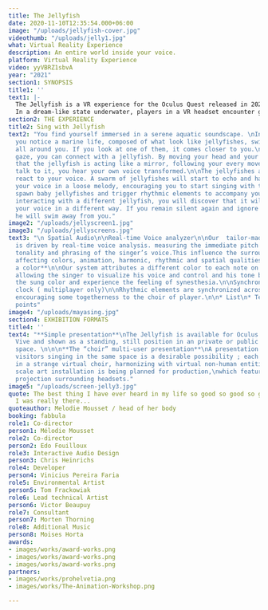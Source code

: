 ```yaml
---
title: The Jellyfish
date: 2020-11-10T12:35:54.000+06:00
image: "/uploads/jellyfish-cover.jpg"
videothumb: "/uploads/jelly1.jpg"
what: Virtual Reality Experience
description: An entire world inside your voice.
platform: Virtual Reality Experience
video: yyVBRZ1sbvA
year: "2021"
section1: SYNOPSIS
title1: ''
text1: |-
  The Jellyfish is a VR experience for the Oculus Quest released in 2021. It invites audiences to dive into the deep water of their consciousness in a mesmerizing, interactive virtual reality soundscape.
  In a dream-like state underwater, players in a VR headset encounter ghostly marine creatures, glowing jellyfishes, beckoning for participants to sing through them.
section2: THE EXPERIENCE
title2: Sing with Jellyfish
text2: "You find yourself immersed in a serene aquatic soundscape. \nIn the distance,
  you notice a marine life, composed of what look like jellyfishes, swimming smoothly
  all around you. If you look at one of them, it comes closer to you.\n\nWith your
  gaze, you can connect with a jellyfish. By moving your head and your body, you understand
  that the jellyfish is acting like a mirror, following your every movement. If you
  talk to it, you hear your own voice transformed.\n\nThe jellyfishes and their environment
  react to your voice. A swarm of jellyfishes will start to echo and harmonize  with
  your voice in a loose melody, encouraging you to start singing with them. You will
  spawn baby jellyfishes and trigger rhythmic elements to accompany your chant.\n\nBy
  interacting with a different jellyfish, you will discover that it will transform
  your voice in a different way. If you remain silent again and ignore the jellyfish,
  he will swim away from you."
image2: "/uploads/jellyscreen1.jpg"
image3: "/uploads/jellyscreens.jpg"
text3: "\n Spatial Audio\n\nReal-time Voice analyzer\n\nOur  tailor-made synthesisers
  is driven by real-time voice analysis. measuring the immediate pitch amplitude,
  tonality and phrasing of the singer’s voice.This influence the surrounding soundscape
  affecting colors, animation, harmonic, rhythmic and spatial qualities. \n\n**Sing
  a color**\n\nOur system attributes a different color to each note on the scale,
  allowing the singer to visualize his voice and control and his tone by changing
  the sung color and experience the feeling of synesthesia.\n\nSynchronized Tempo
  clock ( multiplayer only)\n\nRhythmic elements are synchronized across all the headsets
  encouraging some togetherness to the choir of player.\n\n* List\n* Test\n* Bullet
  points"
image4: "/uploads/mayasing.jpg"
section4: EXHIBITION FORMATS
title4: ''
text4: "**Simple presentation**\nThe Jellyfish is available for Oculus Quest and HTC
  Vive and shown as a standing, still position in an private or public exhibition
  space. \n\n\n**The “choir” multi-user presentation**\nA presentation with several
  visitors singing in the same space is a desirable possibility ; each one singing
  in a strange virtual choir, harmonizing with virtual non-human entities. \n\nA large
  scale art installation is being planned for production,\nwhich feature a large scale
  projection surrounding headsets."
image5: "/uploads/screen-jelly3.jpg"
quote: The best thing I have ever heard in my life so good so good so goood I thought
  I was really there...
quoteauthor: Melodie Mousset / head of her body
booking: fabbula
role1: Co-director
person1: Mélodie Mousset
role2: Co-director
person2: Edo Fouilloux
role3: Interactive Audio Design
person3: Chris Heinrichs
role4: Developer
person4: Vinicius Pereira Faria
role5: Environmental Artist
person5: Tom Frackowiak
role6: Lead technical Artist
person6: Victor Beaupuy
role7: Consultant
person7: Morten Thorning
role8: Additional Music
person8: Moises Horta
awards:
- images/works/award-works.png
- images/works/award-works.png
- images/works/award-works.png
partners:
- images/works/prohelvetia.png
- images/works/The-Animation-Workshop.png

---
```


